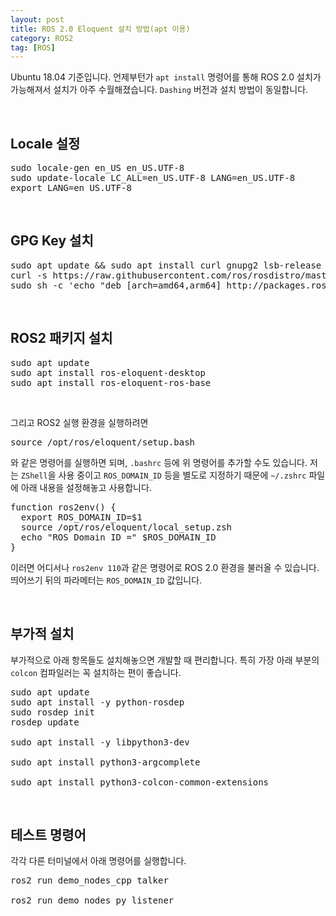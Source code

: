 ```yaml
---
layout: post
title: ROS 2.0 Eloquent 설치 방법(apt 이용)
category: ROS2
tag: [ROS]
---
```


Ubuntu 18.04 기준입니다. 언제부턴가 `apt install` 명령어를 통해 ROS 2.0 설치가 가능해져서 설치가 아주 수월해졌습니다.
`Dashing` 버전과 설치 방법이 동일합니다.

<br>

## Locale 설정

<pre class="prettyprint">
sudo locale-gen en_US en_US.UTF-8
sudo update-locale LC_ALL=en_US.UTF-8 LANG=en_US.UTF-8
export LANG=en_US.UTF-8
</pre>

<br>

## GPG Key 설치

<pre class="prettyprint">
sudo apt update && sudo apt install curl gnupg2 lsb-release
curl -s https://raw.githubusercontent.com/ros/rosdistro/master/ros.asc | sudo apt-key add -
sudo sh -c 'echo "deb [arch=amd64,arm64] http://packages.ros.org/ros2/ubuntu `lsb_release -cs` main" > /etc/apt/sources.list.d/ros2-latest.list'
</pre>

<br>

## ROS2 패키지 설치

<pre class="prettyprint">
sudo apt update
sudo apt install ros-eloquent-desktop
sudo apt install ros-eloquent-ros-base
</pre>

<br>

그리고 ROS2 실행 환경을 실행하려면

<pre class="prettyprint">
source /opt/ros/eloquent/setup.bash
</pre>

와 같은 명령어를 실행하면 되며, `.bashrc` 등에 위 명령어를 추가할 수도 있습니다. 저는 `ZShell`을 사용 중이고 `ROS_DOMAIN_ID` 등을 별도로 지정하기 때문에 `~/.zshrc` 파일에 아래 내용을 설정해놓고 사용합니다.

<pre class="prettyprint">
function ros2env() {
  export ROS_DOMAIN_ID=$1
  source /opt/ros/eloquent/local_setup.zsh
  echo "ROS Domain ID =" $ROS_DOMAIN_ID
}
</pre>

이러면 어디서나 `ros2env 110`과 같은 명령어로 ROS 2.0 환경을 불러올 수 있습니다. 띄어쓰기 뒤의 파라메터는 `ROS_DOMAIN_ID` 값입니다.

<br>

## 부가적 설치

부가적으로 아래 항목들도 설치해놓으면 개발할 때 편리합니다.
특히 가장 아래 부분의 `colcon` 컴파일러는 꼭 설치하는 편이 좋습니다.

<pre class="prettyprint">
sudo apt update
sudo apt install -y python-rosdep
sudo rosdep init
rosdep update

sudo apt install -y libpython3-dev

sudo apt install python3-argcomplete

sudo apt install python3-colcon-common-extensions
</pre>

<br>

## 테스트 명령어

각각 다른 터미널에서 아래 명령어를 실행합니다.

<pre class="prettyprint">
ros2 run demo_nodes_cpp talker

ros2 run demo_nodes_py listener
</pre>